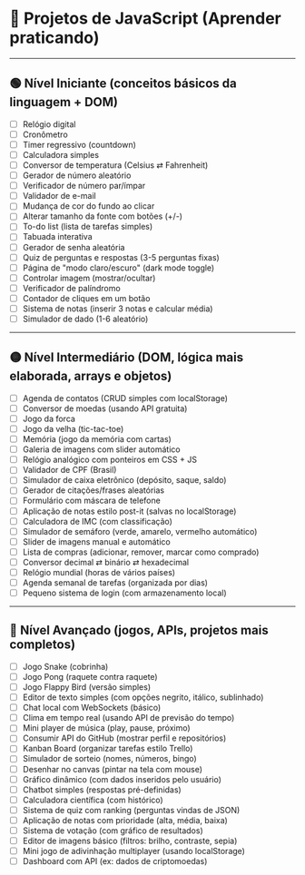# 🚀 Projetos de JavaScript (Aprender praticando)

---

## 🟢 Nível Iniciante (conceitos básicos da linguagem + DOM)
- [ ] Relógio digital  
- [ ] Cronômetro  
- [ ] Timer regressivo (countdown)  
- [ ] Calculadora simples  
- [ ] Conversor de temperatura (Celsius ⇄ Fahrenheit)  
- [ ] Gerador de número aleatório  
- [ ] Verificador de número par/ímpar  
- [ ] Validador de e-mail  
- [ ] Mudança de cor do fundo ao clicar  
- [ ] Alterar tamanho da fonte com botões (+/-)  
- [ ] To-do list (lista de tarefas simples)  
- [ ] Tabuada interativa  
- [ ] Gerador de senha aleatória  
- [ ] Quiz de perguntas e respostas (3-5 perguntas fixas)  
- [ ] Página de "modo claro/escuro" (dark mode toggle)  
- [ ] Controlar imagem (mostrar/ocultar)  
- [ ] Verificador de palíndromo  
- [ ] Contador de cliques em um botão  
- [ ] Sistema de notas (inserir 3 notas e calcular média)  
- [ ] Simulador de dado (1-6 aleatório)  

---

## 🟡 Nível Intermediário (DOM, lógica mais elaborada, arrays e objetos)
- [ ] Agenda de contatos (CRUD simples com localStorage)  
- [ ] Conversor de moedas (usando API gratuita)  
- [ ] Jogo da forca  
- [ ] Jogo da velha (tic-tac-toe)  
- [ ] Memória (jogo da memória com cartas)  
- [ ] Galeria de imagens com slider automático  
- [ ] Relógio analógico com ponteiros em CSS + JS  
- [ ] Validador de CPF (Brasil)  
- [ ] Simulador de caixa eletrônico (depósito, saque, saldo)  
- [ ] Gerador de citações/frases aleatórias  
- [ ] Formulário com máscara de telefone  
- [ ] Aplicação de notas estilo post-it (salvas no localStorage)  
- [ ] Calculadora de IMC (com classificação)  
- [ ] Simulador de semáforo (verde, amarelo, vermelho automático)  
- [ ] Slider de imagens manual e automático  
- [ ] Lista de compras (adicionar, remover, marcar como comprado)  
- [ ] Conversor decimal ⇄ binário ⇄ hexadecimal  
- [ ] Relógio mundial (horas de vários países)  
- [ ] Agenda semanal de tarefas (organizada por dias)  
- [ ] Pequeno sistema de login (com armazenamento local)  

---

## 🔴 Nível Avançado (jogos, APIs, projetos mais completos)
- [ ] Jogo Snake (cobrinha)  
- [ ] Jogo Pong (raquete contra raquete)  
- [ ] Jogo Flappy Bird (versão simples)  
- [ ] Editor de texto simples (com opções negrito, itálico, sublinhado)  
- [ ] Chat local com WebSockets (básico)  
- [ ] Clima em tempo real (usando API de previsão do tempo)  
- [ ] Mini player de música (play, pause, próximo)  
- [ ] Consumir API do GitHub (mostrar perfil e repositórios)  
- [ ] Kanban Board (organizar tarefas estilo Trello)  
- [ ] Simulador de sorteio (nomes, números, bingo)  
- [ ] Desenhar no canvas (pintar na tela com mouse)  
- [ ] Gráfico dinâmico (com dados inseridos pelo usuário)  
- [ ] Chatbot simples (respostas pré-definidas)  
- [ ] Calculadora científica (com histórico)  
- [ ] Sistema de quiz com ranking (perguntas vindas de JSON)  
- [ ] Aplicação de notas com prioridade (alta, média, baixa)  
- [ ] Sistema de votação (com gráfico de resultados)  
- [ ] Editor de imagens básico (filtros: brilho, contraste, sepia)  
- [ ] Mini jogo de adivinhação multiplayer (usando localStorage)  
- [ ] Dashboard com API (ex: dados de criptomoedas)  
